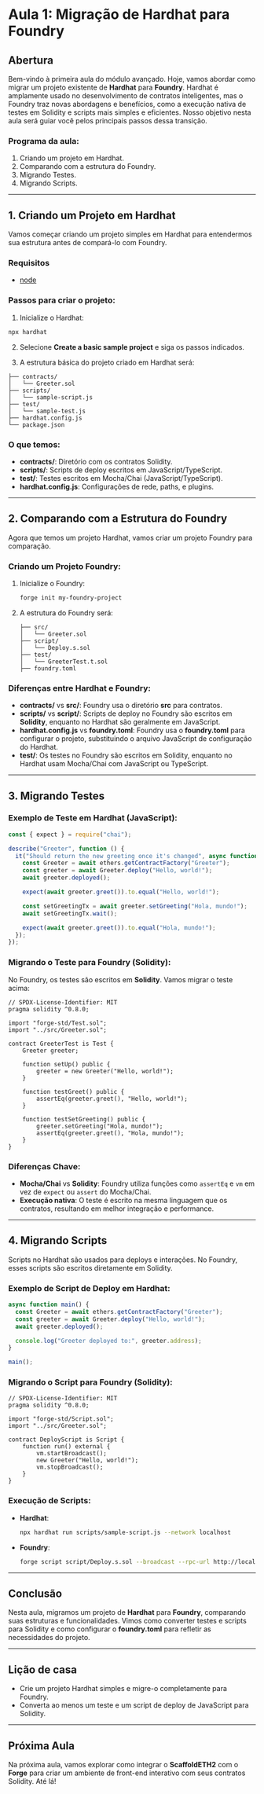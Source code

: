 # Aula 1: Migração de Hardhat para Foundry

## Abertura

Bem-vindo à primeira aula do módulo avançado. Hoje, vamos abordar como migrar um projeto existente de **Hardhat** para **Foundry**. Hardhat é amplamente usado no desenvolvimento de contratos inteligentes, mas o Foundry traz novas abordagens e benefícios, como a execução nativa de testes em Solidity e scripts mais simples e eficientes. Nosso objetivo nesta aula será guiar você pelos principais passos dessa transição.

### Programa da aula:

1. Criando um projeto em Hardhat.
2. Comparando com a estrutura do Foundry.
3. Migrando Testes.
4. Migrando Scripts.

---

## 1. Criando um Projeto em Hardhat

Vamos começar criando um projeto simples em Hardhat para entendermos sua estrutura antes de compará-lo com Foundry.

### Requisitos

- [node](https://nodejs.org/pt)

### Passos para criar o projeto:

1. Inicialize o Hardhat:

```bash
npx hardhat
```

2. Selecione **Create a basic sample project** e siga os passos indicados.

3. A estrutura básica do projeto criado em Hardhat será:

```
├── contracts/
│   └── Greeter.sol
├── scripts/
│   └── sample-script.js
├── test/
│   └── sample-test.js
├── hardhat.config.js
└── package.json
```

### O que temos:

- **contracts/**: Diretório com os contratos Solidity.
- **scripts/**: Scripts de deploy escritos em JavaScript/TypeScript.
- **test/**: Testes escritos em Mocha/Chai (JavaScript/TypeScript).
- **hardhat.config.js**: Configurações de rede, paths, e plugins.

---

## 2. Comparando com a Estrutura do Foundry

Agora que temos um projeto Hardhat, vamos criar um projeto Foundry para comparação.

### Criando um Projeto Foundry:

1. Inicialize o Foundry:

   ```bash
   forge init my-foundry-project
   ```

2. A estrutura do Foundry será:

   ```
   ├── src/
   │   └── Greeter.sol
   ├── script/
   │   └── Deploy.s.sol
   ├── test/
   │   └── GreeterTest.t.sol
   ├── foundry.toml
   ```

### Diferenças entre Hardhat e Foundry:

- **contracts/** vs **src/**: Foundry usa o diretório **src** para contratos.
- **scripts/** vs **script/**: Scripts de deploy no Foundry são escritos em **Solidity**, enquanto no Hardhat são geralmente em JavaScript.
- **hardhat.config.js** vs **foundry.toml**: Foundry usa o **foundry.toml** para configurar o projeto, substituindo o arquivo JavaScript de configuração do Hardhat.
- **test/**: Os testes no Foundry são escritos em Solidity, enquanto no Hardhat usam Mocha/Chai com JavaScript ou TypeScript.

---

## 3. Migrando Testes

### Exemplo de Teste em Hardhat (JavaScript):

```javascript
const { expect } = require("chai");

describe("Greeter", function () {
  it("Should return the new greeting once it's changed", async function () {
    const Greeter = await ethers.getContractFactory("Greeter");
    const greeter = await Greeter.deploy("Hello, world!");
    await greeter.deployed();

    expect(await greeter.greet()).to.equal("Hello, world!");

    const setGreetingTx = await greeter.setGreeting("Hola, mundo!");
    await setGreetingTx.wait();

    expect(await greeter.greet()).to.equal("Hola, mundo!");
  });
});
```

### Migrando o Teste para Foundry (Solidity):

No Foundry, os testes são escritos em **Solidity**. Vamos migrar o teste acima:

```solidity
// SPDX-License-Identifier: MIT
pragma solidity ^0.8.0;

import "forge-std/Test.sol";
import "../src/Greeter.sol";

contract GreeterTest is Test {
    Greeter greeter;

    function setUp() public {
        greeter = new Greeter("Hello, world!");
    }

    function testGreet() public {
        assertEq(greeter.greet(), "Hello, world!");
    }

    function testSetGreeting() public {
        greeter.setGreeting("Hola, mundo!");
        assertEq(greeter.greet(), "Hola, mundo!");
    }
}
```

### Diferenças Chave:

- **Mocha/Chai** vs **Solidity**: Foundry utiliza funções como `assertEq` e `vm` em vez de `expect` ou `assert` do Mocha/Chai.
- **Execução nativa**: O teste é escrito na mesma linguagem que os contratos, resultando em melhor integração e performance.

---

## 4. Migrando Scripts

Scripts no Hardhat são usados para deploys e interações. No Foundry, esses scripts são escritos diretamente em Solidity.

### Exemplo de Script de Deploy em Hardhat:

```javascript
async function main() {
  const Greeter = await ethers.getContractFactory("Greeter");
  const greeter = await Greeter.deploy("Hello, world!");
  await greeter.deployed();

  console.log("Greeter deployed to:", greeter.address);
}

main();
```

### Migrando o Script para Foundry (Solidity):

```solidity
// SPDX-License-Identifier: MIT
pragma solidity ^0.8.0;

import "forge-std/Script.sol";
import "../src/Greeter.sol";

contract DeployScript is Script {
    function run() external {
        vm.startBroadcast();
        new Greeter("Hello, world!");
        vm.stopBroadcast();
    }
}
```

### Execução de Scripts:

- **Hardhat**:

  ```bash
  npx hardhat run scripts/sample-script.js --network localhost
  ```

- **Foundry**:

  ```bash
  forge script script/Deploy.s.sol --broadcast --rpc-url http://localhost:8545
  ```

---

## Conclusão

Nesta aula, migramos um projeto de **Hardhat** para **Foundry**, comparando suas estruturas e funcionalidades. Vimos como converter testes e scripts para Solidity e como configurar o **foundry.toml** para refletir as necessidades do projeto.

---

## Lição de casa

- Crie um projeto Hardhat simples e migre-o completamente para Foundry.
- Converta ao menos um teste e um script de deploy de JavaScript para Solidity.

---

## Próxima Aula

Na próxima aula, vamos explorar como integrar o **ScaffoldETH2** com o **Forge** para criar um ambiente de front-end interativo com seus contratos Solidity. Até lá!
